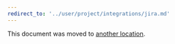 ```yaml
---
redirect_to: '../user/project/integrations/jira.md'
---
```


This document was moved to [another location](../user/project/integrations/jira.md).

<!-- This redirect file can be deleted February 1, 2021, or later. -->
<!-- Before deletion, see: https://docs.gitlab.com/ee/development/documentation/#move-or-rename-a-page -->
